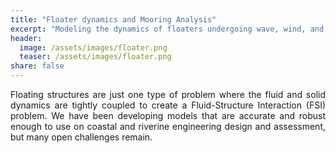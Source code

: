 ```yaml
---
title: "Floater dynamics and Mooring Analysis"
excerpt: "Modeling the dynamics of floaters undergoing wave, wind, and current effects."
header:
  image: /assets/images/floater.png
  teaser: /assets/images/floater.png
share: false
---
```


<p style="text-align: justify;">
Floating structures are just one type of problem where the fluid and solid dynamics are tightly coupled to create a Fluid-Structure Interaction (FSI) problem. We have been developing models that are accurate and robust enough to use on coastal and riverine engineering design and assessment, but many open challenges remain.
</p>
